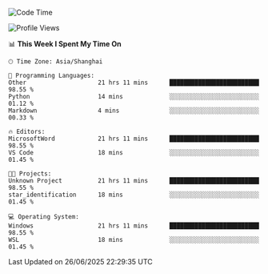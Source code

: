 <!--START_SECTION:waka-->
![Code Time](http://img.shields.io/badge/Code%20Time-3%2C022%20hrs%202%20mins-blue)

![Profile Views](http://img.shields.io/badge/Profile%20Views-0-blue)

📊 **This Week I Spent My Time On** 

```text
🕑︎ Time Zone: Asia/Shanghai

💬 Programming Languages: 
Other                    21 hrs 11 mins      █████████████████████████   98.55 % 
Python                   14 mins             ░░░░░░░░░░░░░░░░░░░░░░░░░   01.12 % 
Markdown                 4 mins              ░░░░░░░░░░░░░░░░░░░░░░░░░   00.33 % 

🔥 Editors: 
MicrosoftWord            21 hrs 11 mins      █████████████████████████   98.55 % 
VS Code                  18 mins             ░░░░░░░░░░░░░░░░░░░░░░░░░   01.45 % 

🐱‍💻 Projects: 
Unknown Project          21 hrs 11 mins      █████████████████████████   98.55 % 
star_identification      18 mins             ░░░░░░░░░░░░░░░░░░░░░░░░░   01.45 % 

💻 Operating System: 
Windows                  21 hrs 11 mins      █████████████████████████   98.55 % 
WSL                      18 mins             ░░░░░░░░░░░░░░░░░░░░░░░░░   01.45 % 
```


 Last Updated on 26/06/2025 22:29:35 UTC
<!--END_SECTION:waka-->